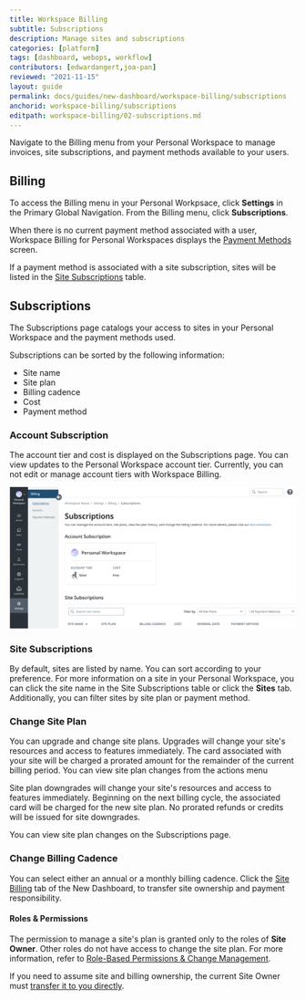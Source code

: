 ```yaml
---
title: Workspace Billing
subtitle: Subscriptions
description: Manage sites and subscriptions
categories: [platform]
tags: [dashboard, webops, workflow]
contributors: [edwardangert,joa-pan]
reviewed: "2021-11-15"
layout: guide
permalink: docs/guides/new-dashboard/workspace-billing/subscriptions
anchorid: workspace-billing/subscriptions
editpath: workspace-billing/02-subscriptions.md
---
```


Navigate to the Billing menu from your Personal Workspace to manage invoices, site subscriptions, and payment methods available to your users.


## Billing

To access the Billing menu in your Personal Workpsace, click **Settings** in the Primary Global Navigation. From the Billing menu, click **Subscriptions**.

When there is no current payment method associated with a user, Workspace Billing for Personal Workspaces displays the [Payment Methods](#payment-methods) screen.

If a payment method is associated with a site subscription, sites will be listed in the [Site Subscriptions](#site-subscriptions) table.


## Subscriptions

The Subscriptions page catalogs your access to sites in your Personal Workspace and the payment methods used.

Subscriptions can be sorted by the following information:

* Site name
* Site plan
* Billing cadence
* Cost
* Payment method


### Account Subscription

The account tier and cost is displayed on the Subscriptions page. You can view updates to the Personal Workspace account tier. Currently, you can not edit or manage account tiers with Workspace Billing. 

![A screenshot of Workspace Billing Subscription homepage](../../../../images/dashboard/new-dashboard/workspace-subscription.png)

### Site Subscriptions

By default, sites are listed by name. You can sort according to your preference. For more information on a site in your Personal Workspace, you can click the site name in the Site Subscriptions table or click the **Sites** tab. Additionally, you can filter sites by site plan or payment method.


### Change Site Plan

You can upgrade and change site plans. Upgrades will change your site's resources and access to features immediately. The card associated with your site will be charged a prorated amount for the remainder of the current billing period. You can view site plan changes from the actions menu

Site plan downgrades will change your site's resources and access to features immediately. Beginning on the next billing cycle, the associated card will be charged for the new site plan. No prorated refunds or credits will be issued for site downgrades.

You can view site plan changes on the Subscriptions page.


### Change Billing Cadence

You can select either an annual or a monthly billing cadence. Click the [Site Billing](/site-billing) tab of the New Dashboard, to transfer site ownership and payment responsibility.


#### Roles & Permissions

The permission to manage a site's plan is granted only to the roles of **Site Owner**. Other roles do not have access to change the site plan. For more information, refer to [Role-Based Permissions & Change Management](/change-management/#site-level-roles-and-permissions).

If you need to assume site and billing ownership, the current Site Owner must [transfer it to you directly](/site-billing#transfer-ownership-and-billing-for-this-site).
